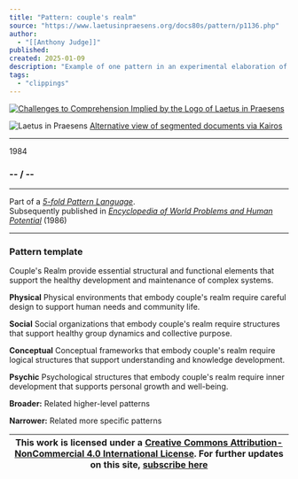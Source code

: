 ```yaml
---
title: "Pattern: couple's realm"
source: "https://www.laetusinpraesens.org/docs80s/pattern/p1136.php"
author:
  - "[[Anthony Judge]]"
published:
created: 2025-01-09
description: "Example of one pattern in an experimental elaboration of a 5-fold pattern language. This explores the parallel between patterns at the physical level, the social level, the conceptual level, and the psychic level in the light of an underlying template based on the insights of Christopher Alexander"
tags:
  - "clippings"
---
```

[![Challenges to Comprehension Implied by the Logo
of Laetus in Praesens](https://www.laetusinpraesens.org/common/images/achngcol.jpg "Challenges to Comprehension Implied by the Logo
of Laetus in Praesens")](https://www.laetusinpraesens.org/context/logo_laetus.php)

![Laetus in Praesens](https://www.laetusinpraesens.org/common/images/laetus_title2.png) [Alternative view of segmented documents via Kairos](https://kairos.laetusinpraesens.org/p1136_8_pat_h_1)

---

1984

### \-- / --

---

Part of a *[5-fold Pattern Language](https://www.laetusinpraesens.org/docs80s/84patlan.php)*.  
Subsequently published in *[Encyclopedia of World Problems and Human Potential](https://www.un-intelligible.org/projects/homeency.php)* (1986)

---

### Pattern template

Couple's Realm provide essential structural and functional elements that support the healthy development and maintenance of complex systems.

**Physical** Physical environments that embody couple's realm require careful design to support human needs and community life.

**Social** Social organizations that embody couple's realm require structures that support healthy group dynamics and collective purpose.

**Conceptual** Conceptual frameworks that embody couple's realm require logical structures that support understanding and knowledge development.

**Psychic** Psychological structures that embody couple's realm require inner development that supports personal growth and well-being.

**Broader:** 
Related higher-level patterns

**Narrower:**
Related more specific patterns

| This work is licensed under a [Creative Commons Attribution-NonCommercial 4.0 International License](http://creativecommons.org/licenses/by-nc/4.0/).  For further updates on this site, [subscribe here](https://laetusinpraesens.us19.list-manage.com/subscribe/post?u=1b1bc3aae057999099ff24455&id=4c64c53b45) |
| --- |